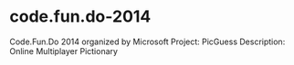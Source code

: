 code.fun.do-2014
================
Code.Fun.Do 2014 organized by Microsoft
Project: PicGuess
Description: Online Multiplayer Pictionary
